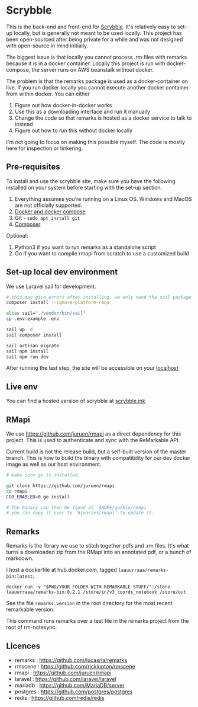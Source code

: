 # Scrybble

This is the back-end and front-end for [Scrybble](https://scrybble.ink). It's relatively easy to set-up locally, but is generally not meant to  be used locally. This project has been open-sourced after being private for a while and was not designed with open-source in mind initially.

The biggest issue is that locally you cannot process .rm files with remarks because it is in a docker container. Locally this project is run with docker-compose, the server runs on AWS beanstalk without docker.

The problem is that the remarks package is used as a docker-container on live. If you run docker locally you cannot execute another docker container from within docker. You can either

1. Figure out how docker-in-docker works
2. Use this as a downloading interface and run it manually
3. Change the code so that remarks is hosted as a docker service to talk to instead
4. Figure out how to run this without docker locally

I'm not going to focus on making this possible myself. The code is mostly here for inspection or tinkering.

## Pre-requisites

To install and use the scrybble site, make sure you have the following installed on your system before starting with the set-up section.

1. Everything assumes you're running on a Linux OS. Windows and MacOS are not officially supported.
2. [Docker and docker compose](https://docs.docker.com/engine/install/ubuntu/)
3. Git - `sudo apt install git`
4. [Composer](https://getcomposer.org/download/)

Optional:

1. Python3 if you want to run remarks as a standalone script
2. Go if you want to compile rmapi from scratch to use a customized build

## Set-up local dev environment

We use Laravel sail for development.

```sh
# this may give errors after installing, we only need the sail package to install correctly
composer install --ignore-platform-reqs

alias sail="./vendor/bin/sail"
cp .env.example .env

sail up -d
sail composer install

sail artisan migrate
sail npm install
sail npm run dev
```

After running the last step, the site will be accessible on your [localhost](http://localhost)

## Live env

You can find a hosted version of scrybble at [scrybble.ink](https://scrybble.ink)

## RMapi

We use https://github.com/juruen/rmapi as a direct dependency for this project. This is used to authenticate and sync
with the ReMarkable API.

Current build is not the release build, but a self-built version of the master branch. This is how to build the binary
with compatibility for our dev docker image as well as our host environment.

```sh
# make sure go is installed

git clone https://github.com/juruen/rmapi
cd rmapi
CGO_ENABLED=0 go install

# The binary can then be found at `$HOME/go/bin/rmapi`
# you can copy it over to `binaries/rmapi` to update it.
```

## Remarks

Remarks is the library we use to stitch together pdfs and .rm files. It's what turns a downloaded zip from the RMapi
into an annotated pdf, or a bunch of markdown.

I host a dockerfile at hub.docker.com, tagged `laauurraaa/remarks-bin:latest`.

`docker run -v "$PWD/YOUR FOLDER WITH REMARKABLE STUFF/":/store laauurraaa/remarks-bin:0.2.1 /store/in/v3_coords_notebook /store/out`

See the file `remarks.version` in the root directory for the most recent remarkable version.

This command runs remarks over a test file in the remarks project from the root of rm-notesync.

## Licences  

- remarks : https://github.com/lucasrla/remarks
- rmscene : https://github.com/ricklupton/rmscene
- rmapi : https://github.com/juruen/rmapi
- laravel : https://github.com/laravel/laravel
- mariadb : https://github.com/MariaDB/server
- postgres : https://github.com/postgres/postgres
- redis : https://github.com/redis/redis
